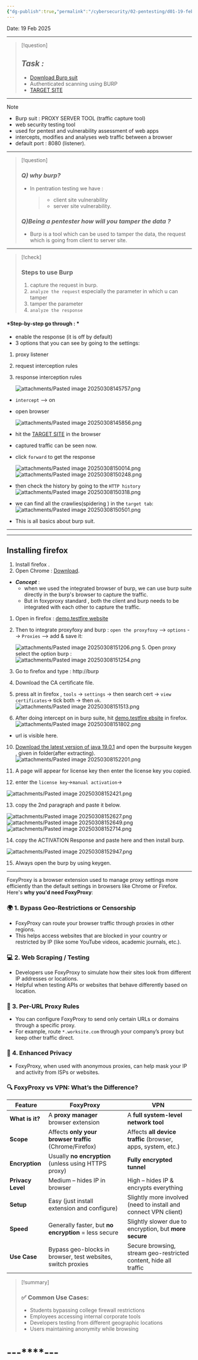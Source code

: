 ```yaml
---
{"dg-publish":true,"permalink":"/cybersecurity/02-pentesting/d01-19-feb/burp-suit/"}
---
```


Date: 19 Feb 2025

---

> [!question]
> ## *Task :*
>  
> - [Download Burp suit](https://portswigger.net/burp/releases/professional-community-2025-1-1)
> - Authenticated scanning using BURP
> - [TARGET SITE]([http://testphp.vulnweb.com/](http://testphp.vulnweb.com/))

---

> [!NOTE]
> - Burp suit :  PROXY SERVER TOOL (traffic capture tool)
> - web security testing tool 
> - used for pentest and vulnerability assessment of web apps
> - intercepts, modifies and analyses web traffic between a browser
> - default port : 8080 (listener).

---

> [!question]
> ### *Q) why burp?*
> - In pentration testing we have :
>   > - client site vulnerability
>   > - server site vulnerability.
> 
> ### *Q)Being a pentester how will you tamper the data ?*
> - Burp is a tool which can be used to tamper the data, the request which
> is going from client to server site.
> 

---

> [!check]
> ### **Steps to use Burp**
> 
> 1. capture the request in burp.
> 2. `analyze the request` especially the parameter in which u can tamper
> 3. tamper the parameter
> 4. `analyze the response`

#### *Step-by-step go through : *
- enable the response (it is off by default)
- 3 options that you can see by going to the settings:
1. proxy listener
2. request interception rules
3. response interception rules

   ![attachments/Pasted image 20250308145757.png](/img/user/Cybersecurity/02_Pentesting/D01_19%20Feb/attachments/Pasted%20image%2020250308145757.png)
- `intercept` --> on
- open browser

  ![attachments/Pasted image 20250308145856.png](/img/user/Cybersecurity/02_Pentesting/D01_19%20Feb/attachments/Pasted%20image%2020250308145856.png)
 - hit the [TARGET SITE]([http://testphp.vulnweb.com/](http://testphp.vulnweb.com/)) in the browser
 - captured traffic can be seen now.
 - click `forward` to get the response
 
   ![attachments/Pasted image 20250308150014.png](/img/user/Cybersecurity/02_Pentesting/D01_19%20Feb/attachments/Pasted%20image%2020250308150014.png)
   ![attachments/Pasted image 20250308150248.png](/img/user/Cybersecurity/02_Pentesting/D01_19%20Feb/attachments/Pasted%20image%2020250308150248.png)


 - then check the history by going to the `HTTP history`
   ![attachments/Pasted image 20250308150318.png](/img/user/Cybersecurity/02_Pentesting/D01_19%20Feb/attachments/Pasted%20image%2020250308150318.png)

- we can find all the crawlies(spidering ) in the `target tab`:
  ![attachments/Pasted image 20250308150501.png](/img/user/Cybersecurity/02_Pentesting/D01_19%20Feb/attachments/Pasted%20image%2020250308150501.png)
- This is all basics about burp suit.

---
---
## **Installing firefox**

1. Install firefox .
2. Open Chrome : [Download](https://addons.mozilla.org/en-US/firefox/addon/foxyproxy-standard/).

- ***Concept*** : 
  - when we used the integrated browser of burp, we can use burp suite directly in the burp's browser to capture the traffic. 
  - But in foxyproxy standard , both the client and burp needs to be integrated with each other to capture the traffic.
1. Open in firefox : [demo.testfire website](https://demo.testfire.net/)
2. Then to integrate proxyfoxy and burp :
    `open the proxyfoxy` --> `options` --> `Proxies` --> add & save it:

   ![attachments/Pasted image 20250308151206.png](/img/user/Cybersecurity/02_Pentesting/D01_19%20Feb/attachments/Pasted%20image%2020250308151206.png)
   5. Open proxy select the option burp :
   ![attachments/Pasted image 20250308151254.png](/img/user/Cybersecurity/02_Pentesting/D01_19%20Feb/attachments/Pasted%20image%2020250308151254.png)

6. Go to firefox and type : http://burp
7. Download the CA certificate file.
8. press alt in firefox , `tools` -> `settings` -> then search cert -> `view certificates`-> tick both -> then `ok`.
   ![attachments/Pasted image 20250308151513.png](/img/user/Cybersecurity/02_Pentesting/D01_19%20Feb/attachments/Pasted%20image%2020250308151513.png)
9. After doing intercept on in burp suite, hit [demo.testfire ebsite](https://demo.testfire.net/) in firefox.
   ![attachments/Pasted image 20250308151802.png](/img/user/Cybersecurity/02_Pentesting/D01_19%20Feb/attachments/Pasted%20image%2020250308151802.png)
- url is visible here.

10. [Download the latest version of java 19.0.1](https://www.oracle.com/java/technologies/javase/jdk19-archive-downloads.html) and open the burpsuite keygen , given in folder(after extracting).
   ![attachments/Pasted image 20250308152201.png](/img/user/Cybersecurity/02_Pentesting/D01_19%20Feb/attachments/Pasted%20image%2020250308152201.png)
   
 11. A page will appear for license key then enter the license key you copied.
 12. enter the `license key`->`manual activation`->

![attachments/Pasted image 20250308152421.png](/img/user/Cybersecurity/02_Pentesting/D01_19%20Feb/attachments/Pasted%20image%2020250308152421.png)

13.  copy the 2nd paragraph and paste it below.

![attachments/Pasted image 20250308152627.png](/img/user/Cybersecurity/02_Pentesting/D01_19%20Feb/attachments/Pasted%20image%2020250308152627.png)
![attachments/Pasted image 20250308152649.png](/img/user/Cybersecurity/02_Pentesting/D01_19%20Feb/attachments/Pasted%20image%2020250308152649.png)
![attachments/Pasted image 20250308152714.png](/img/user/Cybersecurity/02_Pentesting/D01_19%20Feb/attachments/Pasted%20image%2020250308152714.png)

14. copy the ACTIVATION Response and paste here and then install burp.

![attachments/Pasted image 20250308152947.png](/img/user/Cybersecurity/02_Pentesting/D01_19%20Feb/attachments/Pasted%20image%2020250308152947.png)

15. Always open the burp by using keygen.

---

FoxyProxy is a browser extension used to manage proxy settings more efficiently than the default settings in browsers like Chrome or Firefox. Here's **why you'd need FoxyProxy**:


### 🌍 **1. Bypass Geo-Restrictions or Censorship**

- FoxyProxy can route your browser traffic through proxies in other regions.
- This helps access websites that are blocked in your country or restricted by IP (like some YouTube videos, academic journals, etc.).
    
### 💻 **2. Web Scraping / Testing**

- Developers use FoxyProxy to simulate how their sites look from different IP addresses or locations.    
- Helpful when testing APIs or websites that behave differently based on location.

### 🎯 **3. Per-URL Proxy Rules**

- You can configure FoxyProxy to send only certain URLs or domains through a specific proxy.
- For example, route `*.worksite.com` through your company’s proxy but keep other traffic direct.

### 🔐 **4. Enhanced Privacy**

- FoxyProxy, when used with anonymous proxies, can help mask your IP and activity from ISPs or websites.

### 🔍 **FoxyProxy vs VPN: What’s the Difference?**

|Feature|**FoxyProxy**|**VPN**|
|---|---|---|
|**What is it?**|A **proxy manager** browser extension|A **full system-level network tool**|
|**Scope**|Affects **only your browser traffic** (Chrome/Firefox)|Affects **all device traffic** (browser, apps, system, etc.)|
|**Encryption**|Usually **no encryption** (unless using HTTPS proxy)|**Fully encrypted tunnel**|
|**Privacy Level**|Medium – hides IP in browser|High – hides IP & encrypts everything|
|**Setup**|Easy (just install extension and configure)|Slightly more involved (need to install and connect VPN client)|
|**Speed**|Generally faster, but **no encryption** = less secure|Slightly slower due to encryption, but **more secure**|
|**Use Case**|Bypass geo-blocks in browser, test websites, switch proxies|Secure browsing, stream geo-restricted content, hide all traffic|

> [!summary]
> ### ✅ Common Use Cases:
> 
> - Students bypassing college firewall restrictions
> - Employees accessing internal corporate tools
> - Developers testing from different geographic locations
> - Users maintaining anonymity while browsing


#                                       ---****---
